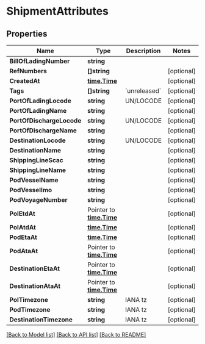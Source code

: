 # ShipmentAttributes

## Properties

Name | Type | Description | Notes
------------ | ------------- | ------------- | -------------
**BillOfLadingNumber** | **string** |  | 
**RefNumbers** | **[]string** |  | [optional] 
**CreatedAt** | [**time.Time**](time.Time.md) |  | [optional] 
**Tags** | **[]string** | &#x60;unreleased&#x60; | [optional] 
**PortOfLadingLocode** | **string** | UN/LOCODE | [optional] 
**PortOfLadingName** | **string** |  | [optional] 
**PortOfDischargeLocode** | **string** | UN/LOCODE | [optional] 
**PortOfDischargeName** | **string** |  | [optional] 
**DestinationLocode** | **string** | UN/LOCODE | [optional] 
**DestinationName** | **string** |  | [optional] 
**ShippingLineScac** | **string** |  | [optional] 
**ShippingLineName** | **string** |  | [optional] 
**PodVesselName** | **string** |  | [optional] 
**PodVesselImo** | **string** |  | [optional] 
**PodVoyageNumber** | **string** |  | [optional] 
**PolEtdAt** | Pointer to [**time.Time**](time.Time.md) |  | [optional] 
**PolAtdAt** | [**time.Time**](time.Time.md) |  | [optional] 
**PodEtaAt** | [**time.Time**](time.Time.md) |  | [optional] 
**PodAtaAt** | Pointer to [**time.Time**](time.Time.md) |  | [optional] 
**DestinationEtaAt** | Pointer to [**time.Time**](time.Time.md) |  | [optional] 
**DestinationAtaAt** | Pointer to [**time.Time**](time.Time.md) |  | [optional] 
**PolTimezone** | **string** | IANA tz | [optional] 
**PodTimezone** | **string** | IANA tz | [optional] 
**DestinationTimezone** | **string** | IANA tz | [optional] 

[[Back to Model list]](../README.md#documentation-for-models) [[Back to API list]](../README.md#documentation-for-api-endpoints) [[Back to README]](../README.md)


